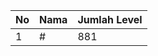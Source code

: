 | No | Nama            | Jumlah Level |
|----|-----------------|--------------|
| 1  | #    |    881        |
